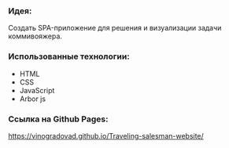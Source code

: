### Идея:

Создать SPA-приложение для решения и визуализации задачи коммивояжера.

### Использованные технологии:
* HTML
* CSS
* JavaScript
* Arbor js

### Ссылка на Github Pages: 

https://vinogradovad.github.io/Traveling-salesman-website/

